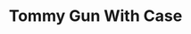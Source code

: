 ---
layout: prop
title: Tommy Gun With Case
categories: weapons
images: ["assets/weapons/tommy-gun-with-case/Weapons Tommy Gun Anything Goes.JPG","assets/weapons/tommy-gun-with-case/Weapons Tommy Gun Violin case.JPG"]
desc: null
---